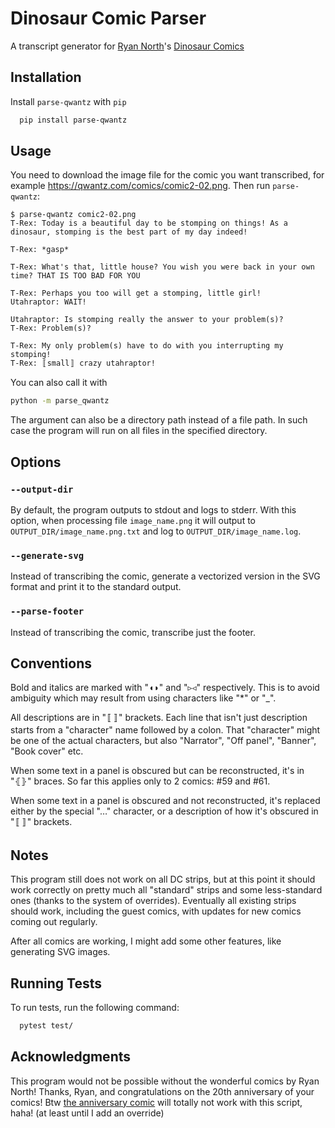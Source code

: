# Dinosaur Comic Parser

A transcript generator for [Ryan North](https://www.ryannorth.ca/)'s [Dinosaur Comics](https://qwantz.com)

## Installation

Install `parse-qwantz` with `pip`

```bash
  pip install parse-qwantz
```

## Usage

You need to download the image file for the comic you want transcribed, for example https://qwantz.com/comics/comic2-02.png. Then run `parse-qwantz`:

```
$ parse-qwantz comic2-02.png
T-Rex: Today is a beautiful day to be stomping on things! As a dinosaur, stomping is the best part of my day indeed!

T-Rex: *gasp*

T-Rex: What's that, little house? You wish you were back in your own time? THAT IS TOO BAD FOR YOU

T-Rex: Perhaps you too will get a stomping, little girl!
Utahraptor: WAIT!

Utahraptor: Is stomping really the answer to your problem(s)?
T-Rex: Problem(s)?

T-Rex: My only problem(s) have to do with you interrupting my stomping!
T-Rex: 〚small〛 crazy utahraptor!
```

You can also call it with
```bash
python -m parse_qwantz
```

The argument can also be a directory path instead of a file path. In such case the program will run on all files in the specified directory.

## Options

### `--output-dir`

By default, the program outputs to stdout and logs to stderr. With this option, when processing file `image_name.png` it will output to `OUTPUT_DIR/image_name.png.txt` and log to `OUTPUT_DIR/image_name.log`.

### `--generate-svg`

Instead of transcribing the comic, generate a vectorized version in the SVG format and print it to the standard output.

### `--parse-footer`

Instead of transcribing the comic, transcribe just the footer.

## Conventions

Bold and italics are marked with "◖◗" and "▹◃" respectively. This is to avoid ambiguity which may result from using characters like "*" or "_".

All descriptions are in "〚〛" brackets. Each line that isn't just description starts from a "character" name followed by a colon. That "character" might be one of the actual characters, but also "Narrator", "Off panel", "Banner", "Book cover" etc.

When some text in a panel is obscured but can be reconstructed, it's in "⦃⦄" braces. So far this applies only to 2 comics: #59 and #61.

When some text in a panel is obscured and not reconstructed, it's replaced either by the special "…" character, or a description of how it's obscured in "〚〛" brackets.

## Notes

This program still does not work on all DC strips, but at this point it should work correctly on pretty much all "standard" strips and some less-standard ones (thanks to the system of overrides). Eventually all existing strips should work, including the guest comics, with updates for new comics coming out regularly.

After all comics are working, I might add some other features, like generating SVG images.

## Running Tests

To run tests, run the following command:

```bash
  pytest test/
```

## Acknowledgments

This program would not be possible without the wonderful comics by Ryan North! Thanks, Ryan, and congratulations on the 20th anniversary of your comics! Btw [the anniversary comic](https://qwantz.com/?comic=4005) will totally not work with this script, haha! (at least until I add an override)